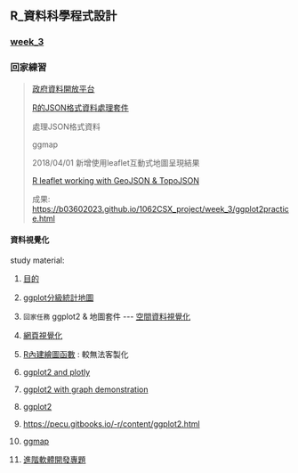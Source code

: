 ﻿## R_資料科學程式設計

### [week_3 ](https://pecu.gitbooks.io/r_/content/week3.html)

### 回家練習

>[政府資料開放平台](https://data.gov.tw/)
>
>[R的JSON格式資料處理套件](https://blog.gtwang.org/r/jsonlite-json-format-parser-generator-tutorial/2/)
>
>處理JSON格式資料
>
>ggmap
>
>2018/04/01 新增使用leaflet互動式地圖呈現結果
>
>[R leaflet working with GeoJSON & TopoJSON](https://rstudio.github.io/leaflet/json.html)
>
>成果: https://b03602023.github.io/1062CSX_project/week_3/ggplot2practice.html


#### 資料視覺化

study material:

1. [目的](https://yijutseng.github.io/DataScienceRBook/vis.html)

5. [ggplot分級統計地圖](https://read01.com/7Dm7LP.html)


5. `回家任務` ggplot2 & 地圖套件 --- [空間資料視覺化](https://blog.gtwang.org/r/r-ggmap-package-spatial-data-visualization/)

5. [網頁視覺化](https://github.com/d3/d3/wiki/Gallery)

5. [R內建繪圖函數](https://pecu.gitbooks.io/r_/content/week3/3-plot-with-ggplot2.html) : 較無法客製化

5. [ggplot2 and plotly](https://pecu.gitbooks.io/r_/content/week3/3-plot-with-ggplot2-and-plotly.html)

5. [ggplot2 with graph demonstration](https://pecu.gitbooks.io/-r/content/ggplot2.html)

7. [ggplot2](https://pecu.gitbooks.io/r_/content/week3/3-plot-with-ggplot2-and-plotly.html)
    
8. https://pecu.gitbooks.io/-r/content/ggplot2.html
    
9. [ggmap](https://pecu.gitbooks.io/-r/content/ggmap.html)
    
10. [進階軟體開發專題](https://csx.aca.ntu.edu.tw/course/2031b0/index.htm)


